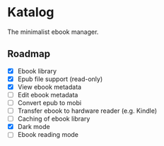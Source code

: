# Katalog

The minimalist ebook manager.

## Roadmap

- [x] Ebook library
- [x] Epub file support (read-only)
- [x] View ebook metadata
- [ ] Edit ebook metadata
- [ ] Convert epub to mobi
- [ ] Transfer ebook to hardware reader (e.g. Kindle)
- [ ] Caching of ebook library
- [x] Dark mode
- [ ] Ebook reading mode
